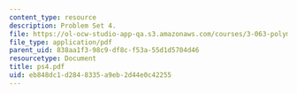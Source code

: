 ```yaml
---
content_type: resource
description: Problem Set 4.
file: https://ol-ocw-studio-app-qa.s3.amazonaws.com/courses/3-063-polymer-physics-spring-2007/eb848dc1d2848335a9eb2d44e0c42255_ps4.pdf
file_type: application/pdf
parent_uid: 838aa1f3-98c9-df8c-f53a-55d1d5704d46
resourcetype: Document
title: ps4.pdf
uid: eb848dc1-d284-8335-a9eb-2d44e0c42255
---
```


